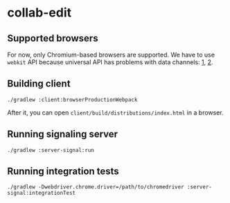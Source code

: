 # collab-edit

## Supported browsers

For now, only Chromium-based browsers are supported. We have to use `webkit` API because universal API has problems with
data channels: [1](https://github.com/webrtc/samples/issues/1227), [2](https://github.com/webrtc/samples/issues/1251).

## Building client

```shell
./gradlew :client:browserProductionWebpack
```

After it, you can open `client/build/distributions/index.html` in a browser.

## Running signaling server

```shell
./gradlew :server-signal:run
```

## Running integration tests

```shell
./gradlew -Dwebdriver.chrome.driver=/path/to/chromedriver :server-signal:integrationTest
```
